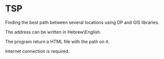 # TSP
Finding the best path between several locations using DP and GIS libraries.


The address can be written in Hebrew\English.

The program return a HTML file with the path on it.

Internet connection is required.
